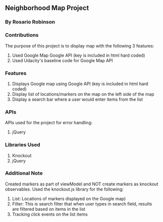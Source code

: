 ## Neighborhood Map Project
### By Rosario Robinson


### Contributions
The purpose of this project is to display map with the following 3 features:
1. Used Google Map Google API (key is included in html hard coded)
2. Used Udacity's baseline code for Google Map API

### Features
1. Displays Google map using Google API (key is included in html hard coded)
2. Display list of locations/markers on the map on the left side of the map
3. Display a search bar where a user would enter items from the list

### APIs
APIs used for the project for error handling:
1. jQuery

### Libraries Used
1. Knockout
2. jQuery

### Additional Note
Created markers as part of viewModel and NOT create markers as knockout observables.
Used the knockout.js library for the following:
1. List:  Locations of markers displayed on the Google map)
2. Filter: This is search filter that when user types in search field, results are filtered based on items in the list
3. Tracking click events on the list items

